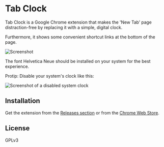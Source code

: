 # Tab Clock

Tab Clock is a Google Chrome extension that makes the 'New Tab' page distraction-free by replacing it with a simple, digital clock.

Furthermore, it shows some convenient shortcut links at the bottom of the page.

![Screenshot](https://camo.githubusercontent.com/8117d0c39b809fee0f7aa0998d09b5e737d55098/687474703a2f2f692e696d6775722e636f6d2f764e496b4f2e706e67)

The font Helvetica Neue should be installed on your system for the best experience.

Protip: Disable your system's clock like this:

![Screenshot of a disabled system clock](https://camo.githubusercontent.com/0d7a97acb2c5bca7a33df5694fd6fd6b00ec8023/687474703a2f2f692e696d6775722e636f6d2f5344734b732e706e67)

## Installation

Get the extension from the [Releases section](https://github.com/JannesMeyer/Tab-Clock/releases) or from the [Chrome Web Store](https://chrome.google.com/webstore/detail/tab-clock/mjddhoajkbckpgjlhnanopanjhalbgij).

## License

GPLv3